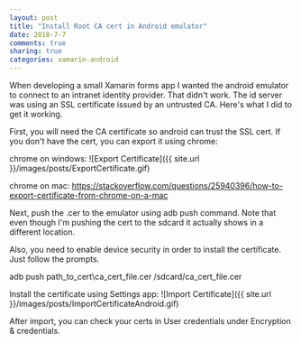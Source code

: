 ```yaml
---
layout: post
title: "Install Root CA cert in Android emulator"
date: 2018-7-7
comments: true
sharing: true
categories: xamarin-android
---
```


When developing a small Xamarin forms app I wanted the android emulator to connect to an intranet identity provider. That didn't work. The id server was using an SSL certificate issued by an untrusted CA. Here's what I did to get it working.

First, you will need the CA certificate so android can trust the SSL cert. If you don't have the cert, you can export it using chrome:

chrome on windows:
![Export Certificate]({{ site.url }}/images/posts/ExportCertificate.gif)

chrome on mac: https://stackoverflow.com/questions/25940396/how-to-export-certificate-from-chrome-on-a-mac

Next, push the .cer to the emulator using adb push command. Note that even though I'm pushing the cert to the sdcard it actually shows in a different location. 

Also, you need to enable device security in order to install the certificate. Just follow the prompts.

adb push path_to_cert\ca_cert_file.cer /sdcard/ca_cert_file.cer

Install the certificate using Settings app:
![Import Certificate]({{ site.url }}/images/posts/ImportCertificateAndroid.gif)

After import, you can check your certs in User credentials under Encryption & credentials.

